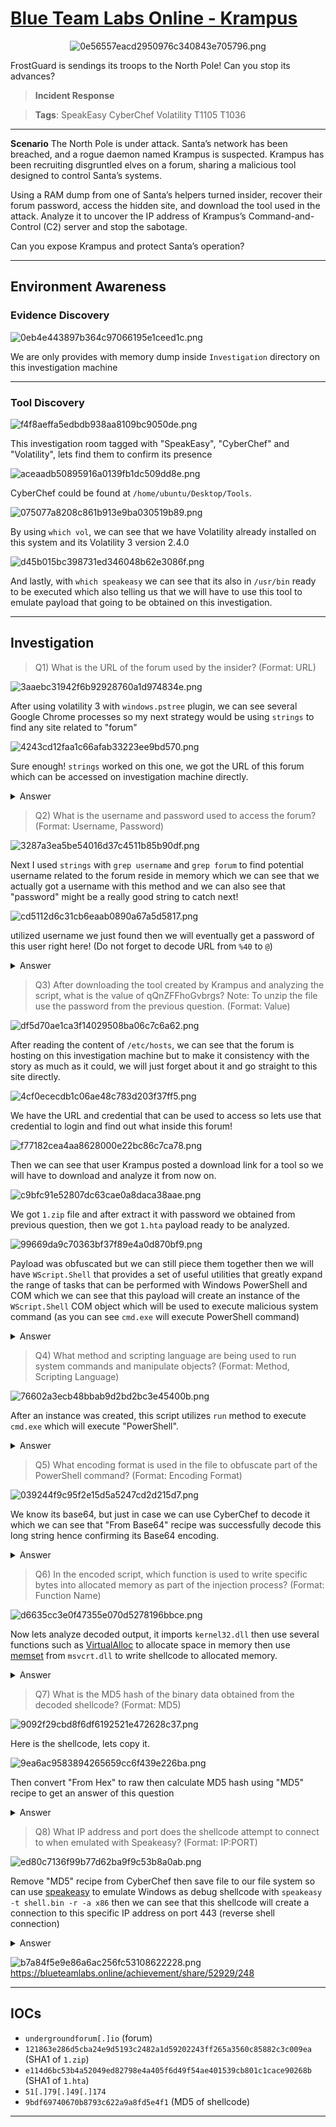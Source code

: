# [Blue Team Labs Online - Krampus](https://blueteamlabs.online/home/investigation/krampus-79226a7f4f)
<div align=center>

![0e56557eacd2950976c340843e705796.png](/_resources/0e56557eacd2950976c340843e705796.png)
</div>
FrostGuard is sendings its troops to the North Pole! Can you stop its advances?

>**Incident Response**

>**Tags**: SpeakEasy CyberChef Volatility T1105 T1036
* * *
**Scenario**
The North Pole is under attack. Santa’s network has been breached, and a rogue daemon named Krampus is suspected. Krampus has been recruiting disgruntled elves on a forum, sharing a malicious tool designed to control Santa’s systems.

Using a RAM dump from one of Santa’s helpers turned insider, recover their forum password, access the hidden site, and download the tool used in the attack. Analyze it to uncover the IP address of Krampus’s Command-and-Control (C2) server and stop the sabotage.

Can you expose Krampus and protect Santa’s operation?
* * *
## Environment Awareness
### Evidence Discovery
![0eb4e443897b364c97066195e1ceed1c.png](/_resources/0eb4e443897b364c97066195e1ceed1c.png)

We are only provides with memory dump inside `Investigation` directory on this investigation machine
***
### Tool Discovery
![f4f8aeffa5edbdb938aa8109bc9050de.png](/_resources/f4f8aeffa5edbdb938aa8109bc9050de.png)

This investigation room tagged with "SpeakEasy", "CyberChef" and "Volatility", lets find them to confirm its presence 

![aceaadb50895916a0139fb1dc509dd8e.png](/_resources/aceaadb50895916a0139fb1dc509dd8e.png)

CyberChef could be found at `/home/ubuntu/Desktop/Tools`.

![075077a8208c861b913e9ba030519b89.png](/_resources/075077a8208c861b913e9ba030519b89.png)

By using `which vol`, we can see that we have Volatility already installed on this system and its Volatility 3 version 2.4.0

![d45b015bc398731ed346048b62e3086f.png](/_resources/d45b015bc398731ed346048b62e3086f.png)

And lastly, with `which speakeasy` we can see that its also in `/usr/bin` ready to be executed which also telling us that we will have to use this tool to emulate payload that going to be obtained on this investigation.

***
## Investigation 
>Q1) What is the URL of the forum used by the insider? (Format: URL)

![3aaebc31942f6b92928760a1d974834e.png](/_resources/3aaebc31942f6b92928760a1d974834e.png)

After using volatility 3 with `windows.pstree` plugin, we can see several Google Chrome processes so my next strategy would be using `strings` to find any site related to "forum"

![4243cd12faa1c66afab33223ee9bd570.png](/_resources/4243cd12faa1c66afab33223ee9bd570.png)

Sure enough! `strings` worked on this one, we got the URL of this forum which can be accessed on investigation machine directly.

<details>
  <summary>Answer</summary>
<pre><code>http://undergroundforum.io/</code></pre>
</details>

>Q2) What is the username and password used to access the forum? (Format: Username, Password)

![3287a3ea5be54016d37c4511b85b90df.png](/_resources/3287a3ea5be54016d37c4511b85b90df.png)

Next I used `strings` with `grep username` and `grep forum` to find potential username related to the forum reside in memory which we can see that we actually got a username with this method and we can also see that "password" might be a really good string to catch next!

![cd5112d6c31cb6eaab0890a67a5d5817.png](/_resources/cd5112d6c31cb6eaab0890a67a5d5817.png)

utilized username we just found then we will eventually get a password of this user right here! (Do not forget to decode URL from `%40` to `@`)

<details>
  <summary>Answer</summary>
<pre><code>SnowHacker, Moon@2024</code></pre>
</details>

>Q3) After downloading the tool created by Krampus and analyzing the script, what is the value of qQnZFFhoGvbrgs? Note: To unzip the file use the password from the previous question. (Format: Value)

![df5d70ae1ca3f14029508ba06c7c6a62.png](/_resources/df5d70ae1ca3f14029508ba06c7c6a62.png)

After reading the content of `/etc/hosts`, we can see that the forum is hosting on this investigation machine but to make it consistency with the story as much as it could, we will just forget about it and go straight to this site directly.

![4cf0ececdb1c06ae48c783d203f37ff5.png](/_resources/4cf0ececdb1c06ae48c783d203f37ff5.png)

We have the URL and credential that can be used to access so lets use that credential to login and find out what inside this forum!

![f77182cea4aa8628000e22bc86c7ca78.png](/_resources/f77182cea4aa8628000e22bc86c7ca78.png)

Then we can see that user Krampus posted a download link for a tool so we will have to download and analyze it from now on.

![c9bfc91e52807dc63cae0a8daca38aae.png](/_resources/c9bfc91e52807dc63cae0a8daca38aae.png)

We got `1.zip` file and after extract it with password we obtained from previous question, then we got `1.hta` payload ready to be analyzed.

![99669da9c70363bf37f89e4a0d870bf9.png](/_resources/99669da9c70363bf37f89e4a0d870bf9.png)

Payload was obfuscated but we can still piece them together then we will have `WScript.Shell` that provides a set of useful utilities that greatly expand the range of tasks that can be performed with Windows PowerShell and COM which we can see that this payload will create an instance of the `WScript.Shell` COM object which will be used to execute malicious system command (as you can see `cmd.exe` will execute PowerShell command)

<details>
  <summary>Answer</summary>
<pre><code>WScript.Shell</code></pre>
</details>

>Q4) What method and scripting language are being used to run system commands and manipulate objects? (Format: Method, Scripting Language)

![76602a3ecb48bbab9d2bd2bc3e45400b.png](/_resources/76602a3ecb48bbab9d2bd2bc3e45400b.png)

After an instance was created, this script utilizes `run` method to execute `cmd.exe` which will execute "PowerShell". 
<details>
  <summary>Answer</summary>
<pre><code>run, powershell</code></pre>
</details>

>Q5) What encoding format is used in the file to obfuscate part of the PowerShell command? (Format: Encoding Format)

![039244f9c95f2e15d5a5247cd2d215d7.png](/_resources/039244f9c95f2e15d5a5247cd2d215d7.png)

We know its base64, but just in case we can use CyberChef to decode it which we can see that "From Base64" recipe was successfully decode this long string hence confirming its Base64 encoding.

<details>
  <summary>Answer</summary>
<pre><code>base64</code></pre>
</details>

>Q6) In the encoded script, which function is used to write specific bytes into allocated memory as part of the injection process? (Format: Function Name)

![d6635cc3e0f47355e070d5278196bbce.png](/_resources/d6635cc3e0f47355e070d5278196bbce.png)

Now lets analyze decoded output, it imports `kernel32.dll` then use several functions such as [VirtualAlloc](https://learn.microsoft.com/en-us/windows/win32/api/memoryapi/nf-memoryapi-virtualalloc) to allocate space in memory then use [memset](https://learn.microsoft.com/en-us/cpp/c-runtime-library/reference/memset-wmemset?view=msvc-170) from `msvcrt.dll` to write shellcode to allocated memory.

<details>
  <summary>Answer</summary>
<pre><code>memset</code></pre>
</details>

>Q7) What is the MD5 hash of the binary data obtained from the decoded shellcode? (Format: MD5)

![9092f29cbd8f6df6192521e472628c37.png](/_resources/9092f29cbd8f6df6192521e472628c37.png)

Here is the shellcode, lets copy it.

![9ea6ac9583894265659cc6f439e226ba.png](/_resources/9ea6ac9583894265659cc6f439e226ba.png)

Then convert "From Hex" to raw then calculate MD5 hash using "MD5" recipe to get an answer of this question
<details>
  <summary>Answer</summary>
<pre><code>9bdf69740670b8793c622a9a8fd5e4f1</code></pre>
</details>

>Q8) What IP address and port does the shellcode attempt to connect to when emulated with Speakeasy? (Format: IP:PORT)

![ed80c7136f99b77d62ba9f9c53b8a0ab.png](/_resources/ed80c7136f99b77d62ba9f9c53b8a0ab.png)

Remove "MD5" recipe from CyberChef then save file to our file system so can use [speakeasy](https://github.com/mandiant/speakeasy) to emulate Windows as debug shellcode with `speakeasy -t shell.bin -r -a x86` then we can see that this shellcode will create a connection to this specific IP address on port 443 (reverse shell connection)
<details>
  <summary>Answer</summary>
<pre><code>51.79.49.174:443</code></pre>
</details>

![b7a84f5e9e86a6ac256fc53108622228.png](/_resources/b7a84f5e9e86a6ac256fc53108622228.png)
https://blueteamlabs.online/achievement/share/52929/248
***
## IOCs
- `undergroundforum[.]io` (forum)
- `121863e286d5cba24e9d5193c2482a1d59202243ff265a3560c85882c3c009ea` (SHA1 of `1.zip`)
- `e114d6bc53b4a52049ed82798e4a405f6d49f54ae401539cb801c1cace90268b` (SHA1 of `1.hta`)
- `51[.]79[.]49[.]174`
- `9bdf69740670b8793c622a9a8fd5e4f1` (MD5 of shellcode)
* * *